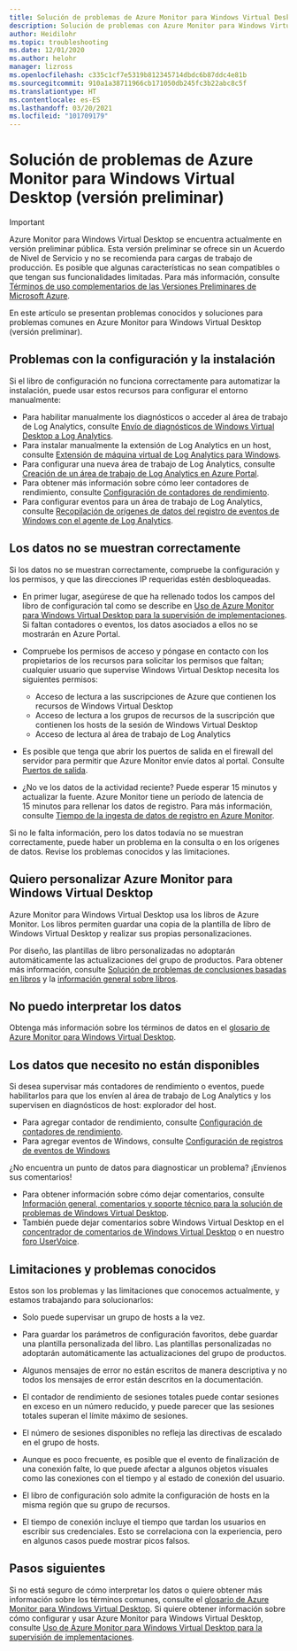 ```yaml
---
title: Solución de problemas de Azure Monitor para Windows Virtual Desktop (versión preliminar) - Azure
description: Solución de problemas con Azure Monitor para Windows Virtual Desktop.
author: Heidilohr
ms.topic: troubleshooting
ms.date: 12/01/2020
ms.author: helohr
manager: lizross
ms.openlocfilehash: c335c1cf7e5319b812345714dbdc6b87ddc4e81b
ms.sourcegitcommit: 910a1a38711966cb171050db245fc3b22abc8c5f
ms.translationtype: HT
ms.contentlocale: es-ES
ms.lasthandoff: 03/20/2021
ms.locfileid: "101709179"
---
```

# <a name="troubleshoot-azure-monitor-for-windows-virtual-desktop-preview"></a>Solución de problemas de Azure Monitor para Windows Virtual Desktop (versión preliminar)

>[!IMPORTANT]
>Azure Monitor para Windows Virtual Desktop se encuentra actualmente en versión preliminar pública. Esta versión preliminar se ofrece sin un Acuerdo de Nivel de Servicio y no se recomienda para cargas de trabajo de producción. Es posible que algunas características no sean compatibles o que tengan sus funcionalidades limitadas. Para más información, consulte [Términos de uso complementarios de las Versiones Preliminares de Microsoft Azure](https://azure.microsoft.com/support/legal/preview-supplemental-terms/).

En este artículo se presentan problemas conocidos y soluciones para problemas comunes en Azure Monitor para Windows Virtual Desktop (versión preliminar).

## <a name="issues-with-configuration-and-setup"></a>Problemas con la configuración y la instalación

Si el libro de configuración no funciona correctamente para automatizar la instalación, puede usar estos recursos para configurar el entorno manualmente:

- Para habilitar manualmente los diagnósticos o acceder al área de trabajo de Log Analytics, consulte [Envío de diagnósticos de Windows Virtual Desktop a Log Analytics](diagnostics-log-analytics.md).
- Para instalar manualmente la extensión de Log Analytics en un host, consulte [Extensión de máquina virtual de Log Analytics para Windows](../virtual-machines/extensions/oms-windows.md).
- Para configurar una nueva área de trabajo de Log Analytics, consulte [Creación de un área de trabajo de Log Analytics en Azure Portal](../azure-monitor/logs/quick-create-workspace.md).
- Para obtener más información sobre cómo leer contadores de rendimiento, consulte [Configuración de contadores de rendimiento](../azure-monitor/agents/data-sources-performance-counters.md).
- Para configurar eventos para un área de trabajo de Log Analytics, consulte [Recopilación de orígenes de datos del registro de eventos de Windows con el agente de Log Analytics](../azure-monitor/agents/data-sources-windows-events.md).

## <a name="my-data-isnt-displaying-properly"></a>Los datos no se muestran correctamente

Si los datos no se muestran correctamente, compruebe la configuración y los permisos, y que las direcciones IP requeridas estén desbloqueadas. 

- En primer lugar, asegúrese de que ha rellenado todos los campos del libro de configuración tal como se describe en [Uso de Azure Monitor para Windows Virtual Desktop para la supervisión de implementaciones](azure-monitor.md). Si faltan contadores o eventos, los datos asociados a ellos no se mostrarán en Azure Portal.

- Compruebe los permisos de acceso y póngase en contacto con los propietarios de los recursos para solicitar los permisos que faltan; cualquier usuario que supervise Windows Virtual Desktop necesita los siguientes permisos:

    - Acceso de lectura a las suscripciones de Azure que contienen los recursos de Windows Virtual Desktop
    - Acceso de lectura a los grupos de recursos de la suscripción que contienen los hosts de la sesión de Windows Virtual Desktop 
    - Acceso de lectura al área de trabajo de Log Analytics

- Es posible que tenga que abrir los puertos de salida en el firewall del servidor para permitir que Azure Monitor envíe datos al portal. Consulte [Puertos de salida](../azure-monitor/app/ip-addresses.md). 

- ¿No ve los datos de la actividad reciente? Puede esperar 15 minutos y actualizar la fuente. Azure Monitor tiene un período de latencia de 15 minutos para rellenar los datos de registro. Para más información, consulte [Tiempo de la ingesta de datos de registro en Azure Monitor](../azure-monitor/logs/data-ingestion-time.md).

Si no le falta información, pero los datos todavía no se muestran correctamente, puede haber un problema en la consulta o en los orígenes de datos. Revise los problemas conocidos y las limitaciones. 

## <a name="i-want-to-customize-azure-monitor-for-windows-virtual-desktop"></a>Quiero personalizar Azure Monitor para Windows Virtual Desktop

Azure Monitor para Windows Virtual Desktop usa los libros de Azure Monitor. Los libros permiten guardar una copia de la plantilla de libro de Windows Virtual Desktop y realizar sus propias personalizaciones.

Por diseño, las plantillas de libro personalizadas no adoptarán automáticamente las actualizaciones del grupo de productos. Para obtener más información, consulte [Solución de problemas de conclusiones basadas en libros](../azure-monitor/insights/troubleshoot-workbooks.md) y la [información general sobre libros](../azure-monitor/visualize/workbooks-overview.md).

## <a name="i-cant-interpret-the-data"></a>No puedo interpretar los datos

Obtenga más información sobre los términos de datos en el [glosario de Azure Monitor para Windows Virtual Desktop](azure-monitor-glossary.md).

## <a name="the-data-i-need-isnt-available"></a>Los datos que necesito no están disponibles

Si desea supervisar más contadores de rendimiento o eventos, puede habilitarlos para que los envíen al área de trabajo de Log Analytics y los supervisen en diagnósticos de host: explorador del host. 

- Para agregar contador de rendimiento, consulte [Configuración de contadores de rendimiento](../azure-monitor/agents/data-sources-performance-counters.md#configuring-performance-counters).
- Para agregar eventos de Windows, consulte [Configuración de registros de eventos de Windows](../azure-monitor/agents/data-sources-windows-events.md#configuring-windows-event-logs)

¿No encuentra un punto de datos para diagnosticar un problema? ¡Envíenos sus comentarios!

- Para obtener información sobre cómo dejar comentarios, consulte [Información general, comentarios y soporte técnico para la solución de problemas de Windows Virtual Desktop](troubleshoot-set-up-overview.md).
- También puede dejar comentarios sobre Windows Virtual Desktop en el [concentrador de comentarios de Windows Virtual Desktop](https://support.microsoft.com/help/4021566/windows-10-send-feedback-to-microsoft-with-feedback-hub-app) o en nuestro [foro UserVoice](https://windowsvirtualdesktop.uservoice.com/forums/921118-general).

## <a name="known-issues-and-limitations"></a>Limitaciones y problemas conocidos

Estos son los problemas y las limitaciones que conocemos actualmente, y estamos trabajando para solucionarlos:

- Solo puede supervisar un grupo de hosts a la vez. 

- Para guardar los parámetros de configuración favoritos, debe guardar una plantilla personalizada del libro. Las plantillas personalizadas no adoptarán automáticamente las actualizaciones del grupo de productos.

- Algunos mensajes de error no están escritos de manera descriptiva y no todos los mensajes de error están descritos en la documentación.

- El contador de rendimiento de sesiones totales puede contar sesiones en exceso en un número reducido, y puede parecer que las sesiones totales superan el límite máximo de sesiones.

- El número de sesiones disponibles no refleja las directivas de escalado en el grupo de hosts. 
    
- Aunque es poco frecuente, es posible que el evento de finalización de una conexión falte, lo que puede afectar a algunos objetos visuales como las conexiones con el tiempo y al estado de conexión del usuario.  
    
- El libro de configuración solo admite la configuración de hosts en la misma región que su grupo de recursos. 

- El tiempo de conexión incluye el tiempo que tardan los usuarios en escribir sus credenciales. Esto se correlaciona con la experiencia, pero en algunos casos puede mostrar picos falsos. 
    

## <a name="next-steps"></a>Pasos siguientes

Si no está seguro de cómo interpretar los datos o quiere obtener más información sobre los términos comunes, consulte el [glosario de Azure Monitor para Windows Virtual Desktop](azure-monitor-glossary.md). Si quiere obtener información sobre cómo configurar y usar Azure Monitor para Windows Virtual Desktop, consulte [Uso de Azure Monitor para Windows Virtual Desktop para la supervisión de implementaciones](azure-monitor.md).